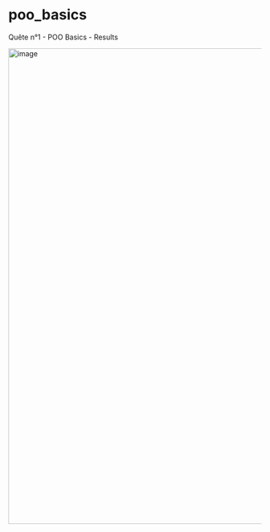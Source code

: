 # poo_basics
Quête n°1 - POO Basics - Results

<img width="947" alt="image" src="https://user-images.githubusercontent.com/97537300/160719709-c94bbfef-c104-4a68-9132-9fa12eeae266.png">

